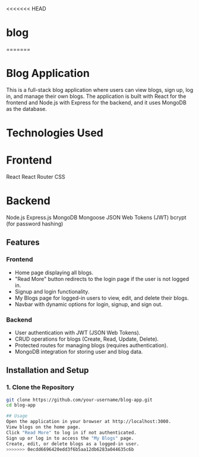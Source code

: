 <<<<<<< HEAD
# blog
=======
# Blog Application

This is a full-stack blog application where users can view blogs, sign up, log in, and manage their own blogs.
The application is built with React for the frontend and Node.js with Express for the backend, and it uses MongoDB as the database.

# Technologies Used
# Frontend
React
React Router
CSS
# Backend
Node.js
Express.js
MongoDB
Mongoose
JSON Web Tokens (JWT)
bcrypt (for password hashing)

## Features

### **Frontend**
- Home page displaying all blogs.
- "Read More" button redirects to the login page if the user is not logged in.
- Signup and login functionality.
- My Blogs page for logged-in users to view, edit, and delete their blogs.
- Navbar with dynamic options for login, signup, and sign out.

### **Backend**
- User authentication with JWT (JSON Web Tokens).
- CRUD operations for blogs (Create, Read, Update, Delete).
- Protected routes for managing blogs (requires authentication).
- MongoDB integration for storing user and blog data.

## Installation and Setup

### **1. Clone the Repository**
```bash
git clone https://github.com/your-username/blog-app.git
cd blog-app

## Usage
Open the application in your browser at http://localhost:3000.
View blogs on the home page.
Click "Read More" to log in if not authenticated.
Sign up or log in to access the "My Blogs" page.
Create, edit, or delete blogs as a logged-in user.
>>>>>>> 0ecdd6696420edd3f6b5aa12db6283a044635c6b
